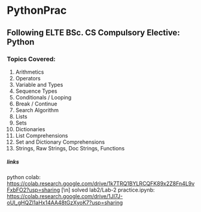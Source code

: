 # PythonPrac

## Following ELTE BSc. CS Compulsory Elective: Python

### Topics Covered:
1. Arithmetics
2. Operators
3. Variable and Types
4. Sequence Types
5. Conditionals / Looping
6. Break / Continue
7. Search Algorithm
8. Lists
9. Sets
10. Dictionaries
11. List Comprehensions
12. Set and Dictionary Comprehensions
13. Strings, Raw Strings, Doc Strings, Functions

##### links
python colab:
https://colab.research.google.com/drive/1k7TRQ1BYLRCQFK89x2Z8Fn4L9vFxbFO2?usp=sharing [\n]
solved lab2/Lab-2 practice.ipynb:
https://colab.research.google.com/drive/1JI7J-oUI_gHQZl1aHx14AA48tGzXyoK7?usp=sharing